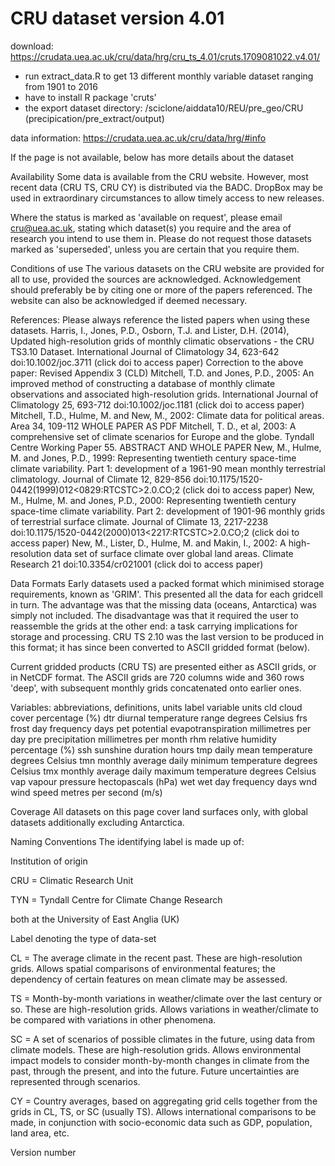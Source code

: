 # CRU dataset version 4.01

download: https://crudata.uea.ac.uk/cru/data/hrg/cru_ts_4.01/cruts.1709081022.v4.01/

- run extract_data.R to get 13 different monthly variable dataset ranging from 1901 to 2016
- have to install R package 'cruts'
- the export dataset directory: /sciclone/aiddata10/REU/pre_geo/CRU (precipication/pre_extract/output)


data information: https://crudata.uea.ac.uk/cru/data/hrg/#info

If the page is not available, below has more details about the dataset

Availability
Some data is available from the CRU website. However, most recent data (CRU TS, CRU CY) is distributed via the BADC. DropBox may be used in extraordinary circumstances to allow timely access to new releases.

Where the status is marked as 'available on request', please email cru@uea.ac.uk, stating which dataset(s) you require and the area of research you intend to use them in. Please do not request those datasets marked as 'superseded', unless you are certain that you require them.



Conditions of use
The various datasets on the CRU website are provided for all to use, provided the sources are acknowledged. Acknowledgement should preferably be by citing one or more of the papers referenced. The website can also be acknowledged if deemed necessary.



References: Please always reference the listed papers when using these datasets.
Harris, I., Jones, P.D., Osborn, T.J. and Lister, D.H. (2014), Updated high-resolution grids of monthly climatic observations - the CRU TS3.10 Dataset. International Journal of Climatology 34, 623-642
doi:10.1002/joc.3711 (click doi to access paper)
Correction to the above paper: Revised Appendix 3 (CLD)
Mitchell, T.D. and Jones, P.D., 2005: An improved method of constructing a database of monthly climate observations and associated high-resolution grids. International Journal of Climatology 25, 693-712
doi:10.1002/joc.1181 (click doi to access paper)
Mitchell, T.D., Hulme, M. and New, M., 2002: Climate data for political areas. Area 34, 109-112
WHOLE PAPER AS PDF
Mitchell, T. D., et al, 2003: A comprehensive set of climate scenarios for Europe and the globe. Tyndall Centre Working Paper 55.
ABSTRACT AND WHOLE PAPER
New, M., Hulme, M. and Jones, P.D., 1999: Representing twentieth century space-time climate variability. Part 1: development of a 1961-90 mean monthly terrestrial climatology. Journal of Climate 12, 829-856
doi:10.1175/1520-0442(1999)012<0829:RTCSTC>2.0.CO;2 (click doi to access paper)
New, M., Hulme, M. and Jones, P.D., 2000: Representing twentieth century space-time climate variability. Part 2: development of 1901-96 monthly grids of terrestrial surface climate. Journal of Climate 13, 2217-2238
doi:10.1175/1520-0442(2000)013<2217:RTCSTC>2.0.CO;2 (click doi to access paper)
New, M., Lister, D., Hulme, M. and Makin, I., 2002: A high-resolution data set of surface climate over global land areas. Climate Research 21
doi:10.3354/cr021001 (click doi to access paper)


Data Formats
Early datasets used a packed format which minimised storage requirements, known as 'GRIM'. This presented all the data for each gridcell in turn. The advantage was that the missing data (oceans, Antarctica) was simply not included. The disadvantage was that it required the user to reassemble the grids at the other end: a task carrying implications for storage and processing. CRU TS 2.10 was the last version to be produced in this format; it has since been converted to ASCII gridded format (below).

Current gridded products (CRU TS) are presented either as ASCII grids, or in NetCDF format. The ASCII grids are 720 columns wide and 360 rows 'deep', with subsequent monthly grids concatenated onto earlier ones.



Variables: abbreviations, definitions, units
label	variable	units
cld	cloud cover	percentage (%)
dtr	diurnal temperature range	degrees Celsius
frs	frost day frequency	days
pet	potential evapotranspiration	millimetres per day
pre	precipitation	millimetres per month
rhm	relative humidity	percentage (%)
ssh	sunshine duration	hours
tmp	daily mean temperature	degrees Celsius
tmn	monthly average daily minimum temperature	degrees Celsius
tmx	monthly average daily maximum temperature	degrees Celsius
vap	vapour pressure	hectopascals (hPa)
wet	wet day frequency	days
wnd	wind speed	metres per second (m/s)


Coverage
All datasets on this page cover land surfaces only, with global datasets additionally excluding Antarctica.



Naming Conventions
The identifying label is made up of:

Institution of origin

CRU = Climatic Research Unit

TYN = Tyndall Centre for Climate Change Research

both at the University of East Anglia (UK)

Label denoting the type of data-set

CL = The average climate in the recent past. These are high-resolution grids. Allows spatial comparisons of environmental features; the dependency of certain features on mean climate may be assessed.

TS = Month-by-month variations in weather/climate over the last century or so. These are high-resolution grids. Allows variations in weather/climate to be compared with variations in other phenomena.

SC = A set of scenarios of possible climates in the future, using data from climate models. These are high-resolution grids. Allows environmental impact models to consider month-by-month changes in climate from the past, through the present, and into the future. Future uncertainties are represented through scenarios.

CY = Country averages, based on aggregating grid cells together from the grids in CL, TS, or SC (usually TS). Allows international comparisons to be made, in conjunction with socio-economic data such as GDP, population, land area, etc.


Version number